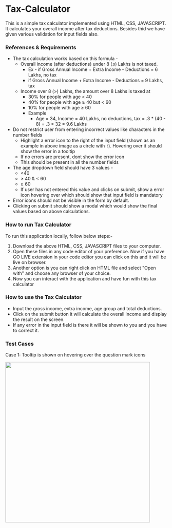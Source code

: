 # Tax-Calculator
This is a simple tax calculator implemented using HTML, CSS, JAVASCRIPT. It calculates your overall income after tax deductions. Besides thid we have given various validation for input fields also.

### References & Requirements

- The tax calculation works based on this formula -
    - Overall income (after deductions) under 8 (≤) Lakhs is not taxed.
        - Ex - if Gross Annual Income + Extra Income - Deductions =  6 Lakhs, no tax
        - if Gross Annual Income + Extra Income - Deductions =  9 Lakhs, tax
    - Income over 8 (>) Lakhs, the amount over 8 Lakhs is taxed at
        - 30% for people with age < 40
        - 40% for people with age ≥ 40 but < 60
        - 10% for people with age ≥ 60
        - Example
            - Age = 34, Income = 40 Lakhs, no deductions, tax = .3 * (40 - 8) = .3 * 32 = 9.6 Lakhs
- Do not restrict user from entering incorrect values like characters in the number fields
    - Highlight a error icon to the right of the input field (shown as an example in above image as a circle with `!`). Hovering over it should show the error in a tooltip
    - If no errors are present, dont show the error icon
    - This should be present in all the number fields
- The age dropdown field should have 3 values -
    - <40
    - ≥ 40 & < 60
    - ≥ 60
    - If user has not entered this value and clicks on submit, show a error icon hovering over which should show that input field is mandatory
- Error icons should not be visible in the form by default.
- Clicking on submit should show a modal which would show the final values based on above calculations.

### How to run Tax Calculator
To run this application locally, follow below steps:-
1. Download the above HTML, CSS, JAVASCRIPT files to your computer.
2. Open these files in any code editor of your preference. Now if you have GO LIVE extension in your code editor you can click on this and it will be live on browser.
3. Another option is you can right click on HTML file and select "Open with" and choose any browser of your choice.
4. Now you can interact with the application and have fun with this tax calculator

### How to use the Tax Calculator
 - Input the gross income, extra income, age group and total deductions.
 - Click on the submit button it will calculate the overall income and display the result on the screen.
 - If any error in the input field is there it will be shown to you and you have to correct it.

### Test Cases

Case 1: Tooltip is shown on hovering over the question mark icons

<img src="https://github.com/AyushBishnoi/Tax-Calculator/assets/123483082/c7b03f0b-c0a1-4493-86d4-54a4d0507950" width="450" height="500">


